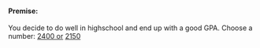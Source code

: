 #### Premise: 
You decide to do well in highschool and end up with a good GPA.
Choose a number:
[2400 or](../story-1/option-1) 
[2150](../story-2/option-1)

